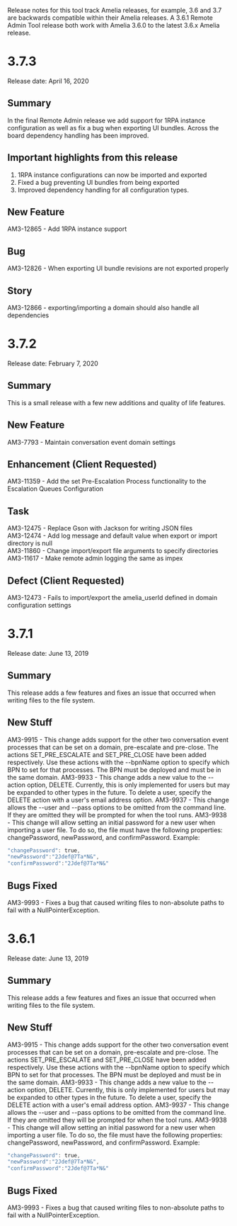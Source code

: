 Release notes for this tool track Amelia releases, for example, 3.6 and 3.7 are backwards compatible within their Amelia releases. A 3.6.1 Remote Admin Tool release both work with Amelia 3.6.0 to the latest 3.6.x Amelia release.
# 3.7.3
Release date: April 16, 2020
## Summary
In the final Remote Admin release we add support for 1RPA instance configuration as well as fix a bug when exporting UI bundles. Across the board dependency handling has been improved.
## Important highlights from this release
1.  1RPA instance configurations can now be imported and exported
2.  Fixed a bug preventing UI bundles from being exported
3.  Improved dependency handling for all configuration types.
## New Feature
AM3-12865 - Add 1RPA instance support
## Bug
AM3-12826 - When exporting UI bundle revisions are not exported properly
## Story
AM3-12866 - exporting/importing a domain should also handle all dependencies
# 3.7.2
Release date: February 7, 2020
## Summary
This is a small release with a few new additions and quality of life features.
## New Feature
AM3-7793 - Maintain conversation event domain settings
## Enhancement (Client Requested)
AM3-11359 - Add the set Pre-Escalation Process functionality to the Escalation Queues Configuration
## Task
AM3-12475 - Replace Gson with Jackson for writing JSON files  
AM3-12474 - Add log message and default value when export or import directory is null  
AM3-11860 - Change import/export file arguments to specify directories  
AM3-11617 - Make remote admin logging the same as impex
## Defect (Client Requested)
AM3-12473 - Fails to import/export the amelia_userId defined in domain configuration settings
# 3.7.1
Release date: June 13, 2019
## Summary
This release adds a few features and fixes an issue that occurred when writing files to the file system.
## New Stuff
AM3-9915 - This change adds support for the other two conversation event processes that can be set on a domain, pre-escalate and pre-close. The actions SET_PRE_ESCALATE and SET_PRE_CLOSE have been added respectively. Use these actions with the --bpnName option to specify which BPN to set for that processes. The BPN must be deployed and must be in the same domain.
AM3-9933 - This change adds a new value to the --action option, DELETE. Currently, this is only implemented for users but may be expanded to other types in the future. To delete a user, specify the DELETE action with a user's email address option.
AM3-9937 - This change allows the --user and --pass options to be omitted from the command line. If they are omitted they will be prompted for when the tool runs.
AM3-9938 - This change will allow setting an initial password for a new user when importing a user file. To do so, the file must have the following properties: changePassword, newPassword, and confirmPassword. Example:
``` groovy
"changePassword": true,
"newPassword":"2Jdef@7Ta*N&",
"confirmPassword":"2Jdef@7Ta*N&"
```
## Bugs Fixed
AM3-9993 - Fixes a bug that caused writing files to non-absolute paths to fail with a NullPointerException.
# 3.6.1
Release date: June 13, 2019
## Summary
This release adds a few features and fixes an issue that occurred when writing files to the file system.
## New Stuff
AM3-9915 - This change adds support for the other two conversation event processes that can be set on a domain, pre-escalate and pre-close. The actions SET_PRE_ESCALATE and SET_PRE_CLOSE have been added respectively. Use these actions with the --bpnName option to specify which BPN to set for that processes. The BPN must be deployed and must be in the same domain.
AM3-9933 - This change adds a new value to the --action option, DELETE. Currently, this is only implemented for users but may be expanded to other types in the future. To delete a user, specify the DELETE action with a user's email address option.
AM3-9937 - This change allows the --user and --pass options to be omitted from the command line. If they are omitted they will be prompted for when the tool runs.
AM3-9938 - This change will allow setting an initial password for a new user when importing a user file. To do so, the file must have the following properties: changePassword, newPassword, and confirmPassword. Example:
``` groovy
"changePassword": true,
"newPassword":"2Jdef@7Ta*N&",
"confirmPassword":"2Jdef@7Ta*N&"
```
## Bugs Fixed
AM3-9993 - Fixes a bug that caused writing files to non-absolute paths to fail with a NullPointerException.
